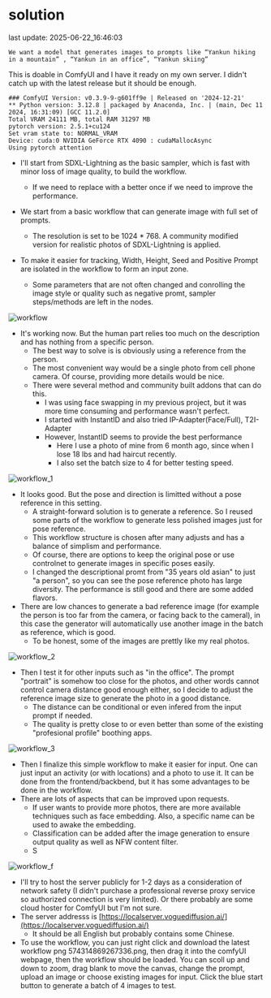 # solution
last update: 2025-06-22_16:46:03

`We want a model that generates images to prompts like “Yankun hiking in a mountain” , “Yankun in an office”, “Yankun skiing”`

This is doable in ComfyUI and I have it ready on my own server. I didn't catch up with the latest release but it should be enough.

```
### ComfyUI Version: v0.3.9-9-g601ff9e | Released on '2024-12-21'
** Python version: 3.12.8 | packaged by Anaconda, Inc. | (main, Dec 11 2024, 16:31:09) [GCC 11.2.0]
Total VRAM 24111 MB, total RAM 31297 MB
pytorch version: 2.5.1+cu124
Set vram state to: NORMAL_VRAM
Device: cuda:0 NVIDIA GeForce RTX 4090 : cudaMallocAsync
Using pytorch attention
```

* I'll start from SDXL-Lightning as the basic sampler, which is fast with minor loss of image quality, to build the workflow.
    * If we need to replace with a better once if we need to improve the performance.

* We start from a basic workflow that can generate image with full set of prompts.
    * The resolution is set to be 1024 *  768. A community modified version for realistic photos of SDXL-Lightning is applied.
* To make it easier for tracking, Width, Height, Seed and Positive Prompt are isolated in the workflow to form an input zone.     
    * Some parameters that are not often changed and conrolling the image style or quality such as negative promt, sampler steps/methods are left in the nodes.

![workflow](https://github.com/user-attachments/assets/b923c688-fd7d-4691-89c8-784bde7be1f6)

* It's working now. But the human part relies too much on the description and has nothing from a specific person.
    * The best way to solve is is obviously using a reference from the person.
    * The most convenient way would be a single photo from cell phone camera. Of course, providing more details would be nice.
    * There were several method and community built addons that can do this.
        * I was using face swapping in my previous project, but it was more time consuming and performance wasn't perfect.
        * I started with InstantID and also tried IP-Adapter(Face/Full), T2I-Adapter
        * However, InstantID seems to provide the best performance
            * Here I use a photo of mine from 6 month ago, since when I lose 18 lbs and had haircut recently.
            * I also set the batch size to 4 for better testing speed.

![workflow_1](https://github.com/user-attachments/assets/85ac1a22-3533-4d99-9008-d80cd5653586)

* It looks good. But the pose and direction is limitted without a pose reference in this setting.
    * A straight-forward solution is to generate a reference. So I reused some parts of the workflow to generate less polished images just for pose reference.
    * This workflow structure is chosen after many adjusts and has a balance of simplism and performance.
    * Of course, there are options to keep the original pose or use controlnet to generate images in specific poses easily.
    * I changed the descriptional promt from "35 years old asian" to just "a person", so you can see the pose reference photo has large diversity. The performance is still good and there are some added flavors.
* There are low chances to generate a bad reference image (for example the person is too far from the camera, or facing back to the cameral), in this case the generator will automatically use another image in the batch as reference, which is good.
    * To be honest, some of the images are prettly like my real photos.

![workflow_2](https://github.com/user-attachments/assets/fc64a5bc-84b7-4803-9f2d-6fc109a57f83)

* Then I test it for other inputs such as "in the office". The prompt "portrait" is somehow too close for the photos, and other words cannot control camera distance good enough either, so I decide to adjust the reference image size to generate the photo in a good distance.
    * The distance can be conditional or even infered from the input prompt if needed.
    * The quality is pretty close to or even better than some of the existing "profesional profile" boothing apps.

![workflow_3](https://github.com/user-attachments/assets/d63bfd41-ac6a-43ae-90fb-48f5680d3cea)

* Then I finalize this simple workflow to make it easier for input. One can just input an activity (or with locations) and a photo to use it. It can be done from the frontend/backbend, but it has some advantages to be done in the workflow.
* There are lots of aspects that can be improved upon requests.
    * If user wants to provide more photos, there are more available techniques such as face embedding. Also, a specific name can be used to awake the embedding.
    * Classification can be added after the image generation to ensure output quality as well as NFW content filter.
    * S

![workflow_f](https://github.com/user-attachments/assets/b928e1ee-0d2e-42ad-a55d-31a4b6d2049d)

* I'll try to host the server publicly for 1-2 days as a consideration of network safety (I didn't purchase a professional reverse proxy service so authorized connection is very limited). Or there probably are some cloud hoster for ComfyUI but I'm not sure.
* The server addresss is [https://localserver.voguediffusion.ai/](https://localserver.voguediffusion.ai/)
    * It should be all English but probably contains some Chinese.
* To use the workflow, you can just right click and download the latest workflow png 574314869267336.png, then drag it into the comfyUI webpage, then the workflow should be loaded. You can scoll up and down to zoom, drag blank to move the canvas, change the prompt, upload an image or choose existing images for input. Click the blue start button to generate a batch of 4 images to test.
